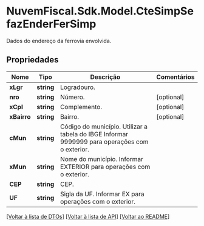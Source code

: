 # NuvemFiscal.Sdk.Model.CteSimpSefazEnderFerSimp
Dados do endereço da ferrovia envolvida.

## Propriedades

Nome | Tipo | Descrição | Comentários
------------ | ------------- | ------------- | -------------
**xLgr** | **string** | Logradouro. | 
**nro** | **string** | Número. | [optional] 
**xCpl** | **string** | Complemento. | [optional] 
**xBairro** | **string** | Bairro. | [optional] 
**cMun** | **string** | Código do município.  Utilizar a tabela do IBGE  Informar 9999999 para operações com o exterior. | 
**xMun** | **string** | Nome do município.  Informar EXTERIOR para operações com o exterior. | 
**CEP** | **string** | CEP. | 
**UF** | **string** | Sigla da UF.  Informar EX para operações com o exterior. | 

[[Voltar à lista de DTOs]](../README.md#documentation-for-models) [[Voltar à lista de API]](../README.md#documentation-for-api-endpoints) [[Voltar ao README]](../README.md)

